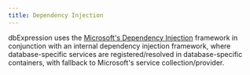```yaml
---
title: Dependency Injection
---
```


dbExpression uses the [Microsoft's Dependency Injection](https://docs.microsoft.com/en-us/dotnet/core/extensions/dependency-injection) framework in conjunction with an internal dependency injection framework, where database-specific services are registered/resolved in database-specific containers, with fallback to Microsoft's service collection/provider.


